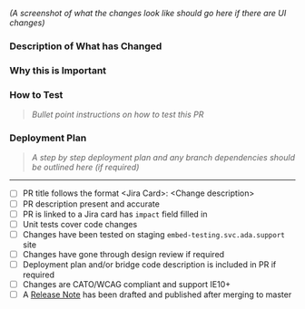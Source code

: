 _(A screenshot of what the changes look like should go here if there are UI changes)_

### Description of What has Changed

### Why this is Important

### How to Test
> _Bullet point instructions on how to test this PR_

### Deployment Plan
> _A step by step deployment plan and any branch dependencies should be outlined here (if required)_

---
- [ ] PR title follows the format \<Jira Card\>: \<Change description\>
- [ ] PR description present and accurate
- [ ] PR is linked to a Jira card has `impact` field filled in
- [ ] Unit tests cover code changes
- [ ] Changes have been tested on staging `embed-testing.svc.ada.support` site
- [ ] Changes have gone through design review if required
- [ ] Deployment plan and/or bridge code description is included in PR if required
- [ ] Changes are CATO/WCAG compliant and support IE10+
- [ ] A [Release Note](https://www.notion.so/adasupport/Creating-Release-Notes-36906dfa8a2b4f10a31dc23b8d46681a) has been drafted and published after merging to master
